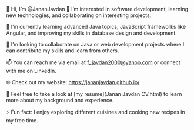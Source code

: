 👋 Hi, I’m @JananJavdan
👀 I’m interested in software development, learning new technologies, and collaborating on interesting projects.

🌱 I’m currently learning advanced Java topics, JavaScript frameworks like Angular, and improving my skills in database design and development.

💞️ I’m looking to collaborate on Java or web development projects where I can contribute my skills and learn from others.

📫 You can reach me via email at f_javdan2000@yahoo.com or connect with me on LinkedIn.

🌐 Check out my website: https://jananjavdan.github.io/

💼 Feel free to take a look at [my resume](Janan Javdan CV.html) to learn more about my background and experience.


⚡ Fun fact: I enjoy exploring different cuisines and cooking new recipes in my free time.
